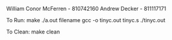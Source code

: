 William Conor McFerren - 810742160
Andrew Decker - 811117171

To Run:
    make
    ./a.out filename
    gcc -o tinyc.out tinyc.s
    ./tinyc.out

To Clean:
    make clean